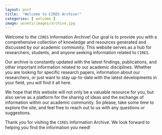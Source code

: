 ```yaml
---
layout: post
title:  "Welcome to CIRES Archive!"
categories: [ welcome ]
image: assets/images/archive.jpg
---
```

Welcome to the `CIRES` Information Archive! Our goal is to provide you with a comprehensive collection of knowledge and resources generated and discussed by our academic community. This website serves as a hub for researchers, students, and anyone seeking information related to `CIRES`.

Our archive is constantly updated with the latest findings, publications, and other important information related to our academic disciplines. Whether you are looking for specific research papers, information about our researchers, or just want to stay up-to-date with the latest developments in your field, you will find it all here.

We hope that this website will not only be a valuable resource for you, but also serve as a platform for the sharing of ideas and the exchange of information within our academic community. So please, take some time to explore the site, and feel free to reach out to us with any questions or suggestions.

Thank you for visiting the `CIRES` Information Archive. We look forward to helping you find the information you need!
